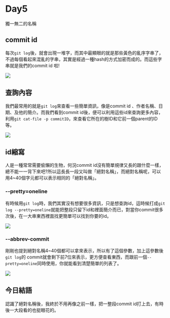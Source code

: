 # Day5

獨一無二的名稱

## commit id

每次`git log`後，就會出現一堆字，而其中最顯眼的就是那些黃色的亂序字串了，不過每個看起來混亂的字串，其實是經過一種hash的方式加密而成的。而這些字串就是我們的commit id 啦!

![](https://i.imgur.com/1qELmWx.png)

## 查詢內容

我們最常用的就是`git log`來查看一些簡單資訊，像是commit id 、作者名稱、日期、及他的簡介。而我們看到commit id後，便可以利用這些id來查詢更多內容，利用`git cat-file -p commitID`，來查看它所在的樹ID和它前一個parent的ID等。

![](https://i.imgur.com/9VNYbgb.png)


## id縮寫

人是一種常常需要偷懶的生物，何況commit id沒有簡單規律又長的跟什麼一樣，總不能一一背下來吧?所以這長長一段又叫做「絕對名稱」，而絕對名稱呢，可以用4~40個字元都可以表示相同的「絕對名稱」。

### --pretty=oneline
有時候用`git log`時，我們其實沒有想要很多資訊，只是想查詢id，這時候打成`git log --pretty=oneline`就能把整段只留下id和裡面簡介而已，對當你commit很多次後，在一大串東西裡面找更簡單可以找到你要的id。

![](https://i.imgur.com/5QyeOPW.png)

### --abbrev-commit

剛剛也提到絕對名稱4~40個都可以拿來表示，所以有了這個參數，加上這參數後`git log`的 commit就會剩下前7位來表示，更方便查看東西，而跟前一個`--pretty=oneline`同時使用，你就能看到清楚簡單的列表了。

![](https://i.imgur.com/V5kJUgg.png)

## 今日結語

認識了絕對名稱後，我終於不用再像之前一樣，把一整段commit id打上去，有時後一大段看的也挺眼花的。